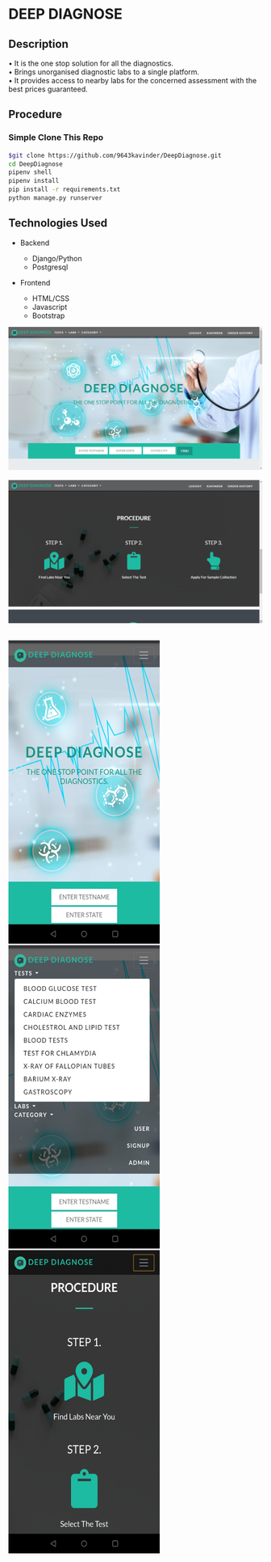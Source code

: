 # DEEP DIAGNOSE

## Description
• It is the one stop solution for all the diagnostics.</br>
• Brings unorganised diagnostic labs to a single platform.</br>
• It provides access to nearby labs for the concerned assessment with the
best prices guaranteed.</br>

## Procedure
### Simple Clone This Repo

```bash
$git clone https://github.com/9643kavinder/DeepDiagnose.git
cd DeepDiagnose
pipenv shell
pipenv install
pip install -r requirements.txt
python manage.py runserver
```

## Technologies Used
* Backend
  * Django/Python
  * Postgresql
 
* Frontend
  * HTML/CSS
  * Javascript
  * Bootstrap
  
  
![](/readme_ss/1.png)
</br>
</br>
![](/readme_ss/3.png)
</br>
</br>
<p float="left">
  <img src="https://github.com/9643kavinder/DeepDiagnose/blob/master/readme_ss/9.jpg" width="300" height="600"/>
  <img src="https://github.com/9643kavinder/DeepDiagnose/blob/master/readme_ss/10.jpg" width="300" height="600"/>
 <img src="https://github.com/9643kavinder/DeepDiagnose/blob/master/readme_ss/11.jpg" width="300" height="600"/>
</p>


